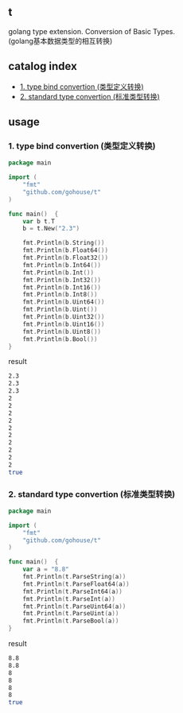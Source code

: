 ## t
golang type extension. Conversion of Basic Types.  
(golang基本数据类型的相互转换)

## catalog index
- [1. type bind convertion (类型定义转换)](#1-type-bind-convertion-类型定义转换)
- [2. standard type convertion (标准类型转换)](#2-standard-type-convertion-标准类型转换)  

## usage

### 1. type bind convertion (类型定义转换)
```go
package main

import (
	"fmt"
	"github.com/gohouse/t"
)

func main()  {
    var b t.T
    b = t.New("2.3")

    fmt.Println(b.String())
    fmt.Println(b.Float64())
    fmt.Println(b.Float32())
    fmt.Println(b.Int64())
    fmt.Println(b.Int())
    fmt.Println(b.Int32())
    fmt.Println(b.Int16())
    fmt.Println(b.Int8())
    fmt.Println(b.Uint64())
    fmt.Println(b.Uint())
    fmt.Println(b.Uint32())
    fmt.Println(b.Uint16())
    fmt.Println(b.Uint8())
    fmt.Println(b.Bool())
}
```
result
```sh
2.3
2.3
2.3
2
2
2
2
2
2
2
2
2
2
true
```

### 2. standard type convertion (标准类型转换)
```go
package main

import (
	"fmt"
	"github.com/gohouse/t"
)

func main()  {
	var a = "8.8"
	fmt.Println(t.ParseString(a))
	fmt.Println(t.ParseFloat64(a))
	fmt.Println(t.ParseInt64(a))
	fmt.Println(t.ParseInt(a))
	fmt.Println(t.ParseUint64(a))
	fmt.Println(t.ParseUint(a))
	fmt.Println(t.ParseBool(a))
}
```
result
```bash
8.8
8.8
8
8
8
8
true
```

